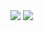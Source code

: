 <img src="https://github-readme-stats.vercel.app/api?username=campiao&count_private=true&show_icons=true&theme=tokyonight" />

<img src="https://github-readme-stats.vercel.app/api/top-langs/?username=campiao&layout=compact&theme=tokyonight&langs_count=6&hide=CSS,jupyter%20notebook"/>
